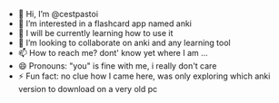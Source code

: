 - 👋 Hi, I’m @cestpastoi
- 👀 I’m interested in a flashcard app named anki
- 🌱 I will be currently learning how to use it
- 💞️ I’m looking to collaborate on anki and any learning tool
- 📫 How to reach me? dont' know yet where I am ...
- 😄 Pronouns: "you" is fine with me, i really don't care
- ⚡ Fun fact: no clue how I came here, was only exploring which anki version to download on a very old pc

<!---
cestpastoi/cestpastoi is a ✨ special ✨ repository because its `README.md` (this file) appears on your GitHub profile.
You can click the Preview link to take a look at your changes.
--->
